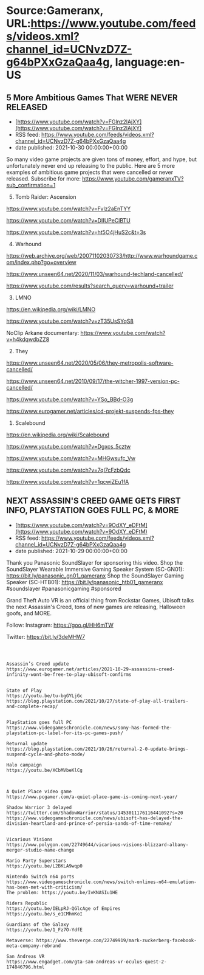# Source:Gameranx, URL:https://www.youtube.com/feeds/videos.xml?channel_id=UCNvzD7Z-g64bPXxGzaQaa4g, language:en-US

## 5 More Ambitious Games That WERE NEVER RELEASED
 - [https://www.youtube.com/watch?v=FGlnz2lAjXY](https://www.youtube.com/watch?v=FGlnz2lAjXY)
 - RSS feed: https://www.youtube.com/feeds/videos.xml?channel_id=UCNvzD7Z-g64bPXxGzaQaa4g
 - date published: 2021-10-30 00:00:00+00:00

So many video game projects are given tons of money, effort, and hype, but unfortunately never end up releasing to the public. Here are 5 more examples of ambitious game projects that were cancelled or never released.
Subscribe for more: https://www.youtube.com/gameranxTV?sub_confirmation=1


5. Tomb Raider: Ascension

https://www.youtube.com/watch?v=Fvlz2aEnTYY

https://www.youtube.com/watch?v=DIIUPeClBTU

https://www.youtube.com/watch?v=ht5O4jHuS2c&t=3s



4. Warhound 

https://web.archive.org/web/20071102030733/http://www.warhoundgame.com/index.php?go=overview

https://www.unseen64.net/2020/11/03/warhound-techland-cancelled/

https://www.youtube.com/results?search_query=warhound+trailer


3. LMNO

https://en.wikipedia.org/wiki/LMNO

https://www.youtube.com/watch?v=zT35UsSYqS8

NoClip Arkane documentary: https://www.youtube.com/watch?v=h4kdqwdbZZ8




2. They 

https://www.unseen64.net/2020/05/06/they-metropolis-software-cancelled/

https://www.unseen64.net/2010/09/17/the-witcher-1997-version-pc-cancelled/

https://www.youtube.com/watch?v=YSo_BBd-O3g

https://www.eurogamer.net/articles/cd-projekt-suspends-fps-they



1. Scalebound 

https://en.wikipedia.org/wiki/Scalebound


https://www.youtube.com/watch?v=Dgxcs_5cztw

https://www.youtube.com/watch?v=MHGwsufc_Vw

https://www.youtube.com/watch?v=7qI7cFzbQdc

https://www.youtube.com/watch?v=1qcwiZEu1fA

## NEXT ASSASSIN'S CREED GAME GETS FIRST INFO,  PLAYSTATION GOES FULL PC, & MORE
 - [https://www.youtube.com/watch?v=9OdXY_eDFtM](https://www.youtube.com/watch?v=9OdXY_eDFtM)
 - RSS feed: https://www.youtube.com/feeds/videos.xml?channel_id=UCNvzD7Z-g64bPXxGzaQaa4g
 - date published: 2021-10-29 00:00:00+00:00

Thank you Panasonic SoundSlayer for sponsoring this video. Shop the SoundSlayer Wearable Immersive Gaming Speaker System (SC-GN01): https://bit.ly/panasonic_gn01_gameranx
Shop the SoundSlayer Gaming Speaker (SC-HTB01): https://bit.ly/panasonic_htb01_gameranx  #soundslayer #panasonicgaming #sponsored

Grand Theft Auto VR is an official thing from Rockstar Games, Ubisoft talks the next Assassin's Creed, tons of new games are releasing, Halloween goofs, and MORE.

Follow:
 Instagram: https://goo.gl/HH6mTW​​​​​​​

Twitter: https://bit.ly/3deMHW7​​​​​​​




 ~~~~STORIES~~~~



Assassin’s Creed update
https://www.eurogamer.net/articles/2021-10-29-assassins-creed-infinity-wont-be-free-to-play-ubisoft-confirms


State of Play
https://youtu.be/tu-bgGYLjGc
https://blog.playstation.com/2021/10/27/state-of-play-all-trailers-and-complete-recap/


PlayStation goes full PC
https://www.videogameschronicle.com/news/sony-has-formed-the-playstation-pc-label-for-its-pc-games-push/

Returnal update
https://blog.playstation.com/2021/10/26/returnal-2-0-update-brings-suspend-cycle-and-photo-mode/

Halo campaign 
https://youtu.be/XCbMVbeKlCg



A Quiet Place video game
https://www.pcgamer.com/a-quiet-place-game-is-coming-next-year/

Shadow Warrior 3 delayed
https://twitter.com/ShadowWarrior/status/1453011176116441092?s=20
https://www.videogameschronicle.com/news/ubisoft-has-delayed-the-division-heartland-and-prince-of-persia-sands-of-time-remake/


Vicarious Visions
https://www.polygon.com/22749644/vicarious-visions-blizzard-albany-merger-studio-name-change

Mario Party Superstars
https://youtu.be/L2BKLA9wqp0

Nintendo Switch n64 ports
https://www.videogameschronicle.com/news/switch-onlines-n64-emulation-has-been-met-with-criticism/
The problem: https://youtu.be/IvKNASIu1HE

Riders Republic
https://youtu.be/IELpRJ-QGlcAge of Empires
https://youtu.be/s_e1CMhmKoI

Guardians of the Galaxy
https://youtu.be/1_Fz7O-YdfE

Metaverse: https://www.theverge.com/22749919/mark-zuckerberg-facebook-meta-company-rebrand

San Andreas VR
https://www.engadget.com/gta-san-andreas-vr-oculus-quest-2-174846796.html

